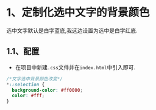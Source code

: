 # 1、定制化选中文字的背景颜色
选中文字默认是白字蓝底,我这边设置为选中是白字红底.

## 1.1、配置
- 在项目中新建`.css`文件并在`index.html`中引入即可.

```css
/*文字选中背景颜色改变*/
*::selection {
  background-color: #ff0000;
  color: #fff;
}
```
